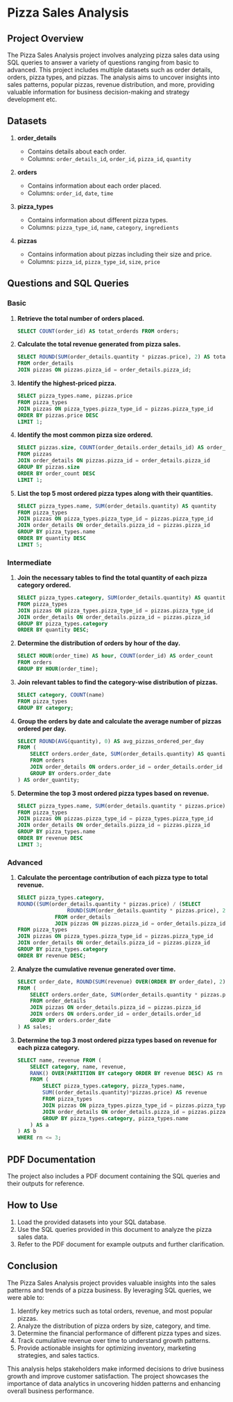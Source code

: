 
# Pizza Sales Analysis

## Project Overview
The Pizza Sales Analysis project involves analyzing pizza sales data using SQL queries to answer a variety of questions ranging from basic to advanced. This project includes multiple datasets such as order details, orders, pizza types, and pizzas. The analysis aims to uncover insights into sales patterns, popular pizzas, revenue distribution, and more, providing valuable information for business decision-making and strategy development etc.

## Datasets
1. **order_details**
    - Contains details about each order.
    - Columns: `order_details_id`, `order_id`, `pizza_id`, `quantity`
    
2. **orders**
    - Contains information about each order placed.
    - Columns: `order_id`, `date`, `time`
    
3. **pizza_types**
    - Contains information about different pizza types.
    - Columns: `pizza_type_id`, `name`, `category`, `ingredients`
    
4. **pizzas**
    - Contains information about pizzas including their size and price.
    - Columns: `pizza_id`, `pizza_type_id`, `size`, `price`

## Questions and SQL Queries
### Basic
1. **Retrieve the total number of orders placed.**
    ```sql
    SELECT COUNT(order_id) AS totat_orderds FROM orders;
    ```

2. **Calculate the total revenue generated from pizza sales.**
    ```sql
    SELECT ROUND(SUM(order_details.quantity * pizzas.price), 2) AS total_revenue
    FROM order_details
    JOIN pizzas ON pizzas.pizza_id = order_details.pizza_id;
    ```

3. **Identify the highest-priced pizza.**
    ```sql
    SELECT pizza_types.name, pizzas.price
    FROM pizza_types
    JOIN pizzas ON pizza_types.pizza_type_id = pizzas.pizza_type_id
    ORDER BY pizzas.price DESC
    LIMIT 1;
    ```

4. **Identify the most common pizza size ordered.**
    ```sql
    SELECT pizzas.size, COUNT(order_details.order_details_id) AS order_count
    FROM pizzas
    JOIN order_details ON pizzas.pizza_id = order_details.pizza_id
    GROUP BY pizzas.size
    ORDER BY order_count DESC
    LIMIT 1;
    ```

5. **List the top 5 most ordered pizza types along with their quantities.**
    ```sql
    SELECT pizza_types.name, SUM(order_details.quantity) AS quantity
    FROM pizza_types
    JOIN pizzas ON pizza_types.pizza_type_id = pizzas.pizza_type_id
    JOIN order_details ON order_details.pizza_id = pizzas.pizza_id
    GROUP BY pizza_types.name
    ORDER BY quantity DESC
    LIMIT 5;
    ```

### Intermediate
1. **Join the necessary tables to find the total quantity of each pizza category ordered.**
    ```sql
    SELECT pizza_types.category, SUM(order_details.quantity) AS quantity
    FROM pizza_types
    JOIN pizzas ON pizza_types.pizza_type_id = pizzas.pizza_type_id
    JOIN order_details ON order_details.pizza_id = pizzas.pizza_id
    GROUP BY pizza_types.category
    ORDER BY quantity DESC;
    ```

2. **Determine the distribution of orders by hour of the day.**
    ```sql
    SELECT HOUR(order_time) AS hour, COUNT(order_id) AS order_count
    FROM orders
    GROUP BY HOUR(order_time);
    ```

3. **Join relevant tables to find the category-wise distribution of pizzas.**
    ```sql
    SELECT category, COUNT(name)
    FROM pizza_types
    GROUP BY category;
    ```

4. **Group the orders by date and calculate the average number of pizzas ordered per day.**
    ```sql
    SELECT ROUND(AVG(quantity), 0) AS avg_pizzas_ordered_per_day
    FROM (
        SELECT orders.order_date, SUM(order_details.quantity) AS quantity
        FROM orders
        JOIN order_details ON orders.order_id = order_details.order_id
        GROUP BY orders.order_date
    ) AS order_quantity;
    ```

5. **Determine the top 3 most ordered pizza types based on revenue.**
    ```sql
    SELECT pizza_types.name, SUM(order_details.quantity * pizzas.price) AS revenue
    FROM pizza_types
    JOIN pizzas ON pizzas.pizza_type_id = pizza_types.pizza_type_id
    JOIN order_details ON order_details.pizza_id = pizzas.pizza_id
    GROUP BY pizza_types.name
    ORDER BY revenue DESC
    LIMIT 3;
    ```

### Advanced
1. **Calculate the percentage contribution of each pizza type to total revenue.**
    ```sql
    SELECT pizza_types.category,
    ROUND((SUM(order_details.quantity * pizzas.price) / (SELECT 
                    ROUND(SUM(order_details.quantity * pizzas.price), 2) AS total_sales
                FROM order_details
                JOIN pizzas ON pizzas.pizza_id = order_details.pizza_id)) * 100, 2) AS revenue
    FROM pizza_types
    JOIN pizzas ON pizza_types.pizza_type_id = pizzas.pizza_type_id
    JOIN order_details ON order_details.pizza_id = pizzas.pizza_id
    GROUP BY pizza_types.category
    ORDER BY revenue DESC;
    ```

2. **Analyze the cumulative revenue generated over time.**
    ```sql
    SELECT order_date, ROUND(SUM(revenue) OVER(ORDER BY order_date), 2) AS cum_revenue
    FROM (
        SELECT orders.order_date, SUM(order_details.quantity * pizzas.price) AS revenue
        FROM order_details
        JOIN pizzas ON order_details.pizza_id = pizzas.pizza_id 
        JOIN orders ON orders.order_id = order_details.order_id
        GROUP BY orders.order_date
    ) AS sales;
    ```

3. **Determine the top 3 most ordered pizza types based on revenue for each pizza category.**
    ```sql
    SELECT name, revenue FROM (
        SELECT category, name, revenue,
        RANK() OVER(PARTITION BY category ORDER BY revenue DESC) AS rn
        FROM (
            SELECT pizza_types.category, pizza_types.name, 
            SUM((order_details.quantity)*pizzas.price) AS revenue
            FROM pizza_types
            JOIN pizzas ON pizza_types.pizza_type_id = pizzas.pizza_type_id
            JOIN order_details ON order_details.pizza_id = pizzas.pizza_id
            GROUP BY pizza_types.category, pizza_types.name
        ) AS a
    ) AS b
    WHERE rn <= 3;
    ```

## PDF Documentation
The project also includes a PDF document containing the SQL queries and their outputs for reference.

## How to Use
1. Load the provided datasets into your SQL database.
2. Use the SQL queries provided in this document to analyze the pizza sales data.
3. Refer to the PDF document for example outputs and further clarification.

## Conclusion
The Pizza Sales Analysis project provides valuable insights into the sales patterns and trends of a pizza business. By leveraging SQL queries, we were able to:

1. Identify key metrics such as total orders, revenue, and most popular pizzas.
2. Analyze the distribution of pizza orders by size, category, and time.
3. Determine the financial performance of different pizza types and sizes.
4. Track cumulative revenue over time to understand growth patterns.
5. Provide actionable insights for optimizing inventory, marketing strategies, and sales tactics.

This analysis helps stakeholders make informed decisions to drive business growth and improve customer satisfaction. The project showcases the importance of data analytics in uncovering hidden patterns and enhancing overall business performance.
